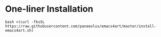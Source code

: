 # One-liner Installation
```
bash <(curl -fksSL https://raw.githubusercontent.com/panaeolus/emacs4art/master/install-emacs4art.sh)
```
